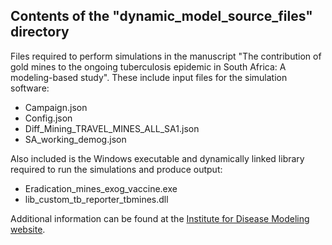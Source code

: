 ## Contents of the "dynamic_model_source_files" directory

Files required to perform simulations in the manuscript "The contribution of gold mines to the ongoing tuberculosis epidemic in South Africa: A modeling-based study". These include input files for the simulation software:

* Campaign.json
* Config.json
* Diff_Mining_TRAVEL_MINES_ALL_SA1.json
* SA_working_demog.json

Also included is the Windows executable and dynamically linked library required to run the simulations and produce output: 

* Eradication_mines_exog_vaccine.exe
* lib_custom_tb_reporter_tbmines.dll

Additional information can be found at the [Institute for Disease Modeling website](http://idmod.org/documentation).
